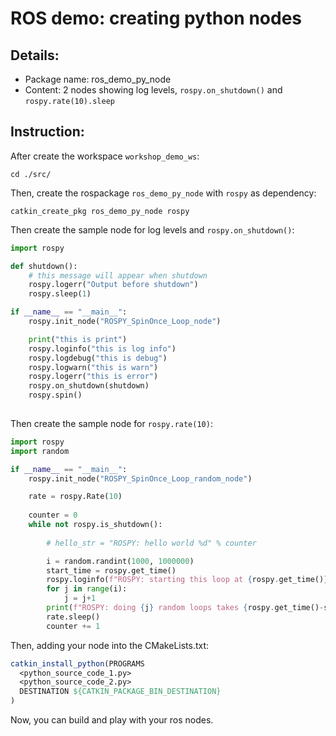 # ROS demo: creating python nodes

## Details:
* Package name: ros_demo_py_node
* Content: 2 nodes showing log levels, `rospy.on_shutdown()` and `rospy.rate(10).sleep`

## Instruction:
After create the workspace `workshop_demo_ws`:

```
cd ./src/
```

Then, create the rospackage `ros_demo_py_node` with `rospy` as dependency:

```
catkin_create_pkg ros_demo_py_node rospy
```

Then create the sample node for log levels and `rospy.on_shutdown()`:
```py
import rospy

def shutdown():
    # this message will appear when shutdown
    rospy.logerr("Output before shutdown")
    rospy.sleep(1)

if __name__ == "__main__":
    rospy.init_node("ROSPY_SpinOnce_Loop_node")

    print("this is print")
    rospy.loginfo("this is log info")
    rospy.logdebug("this is debug")
    rospy.logwarn("this is warn")
    rospy.logerr("this is error")
    rospy.on_shutdown(shutdown)
    rospy.spin()
    
```

Then create the sample node for `rospy.rate(10)`:

```py
import rospy
import random

if __name__ == "__main__":
    rospy.init_node("ROSPY_SpinOnce_Loop_random_node")

    rate = rospy.Rate(10)
    
    counter = 0
    while not rospy.is_shutdown():
        
        # hello_str = "ROSPY: hello world %d" % counter

        i = random.randint(1000, 1000000)
        start_time = rospy.get_time()
        rospy.loginfo(f"ROSPY: starting this loop at {rospy.get_time()}")
        for j in range(i):
            j = j+1
        print(f"ROSPY: doing {j} random loops takes {rospy.get_time()-start_time}")
        rate.sleep()
        counter += 1

```

Then, adding your node into the CMakeLists.txt:

```cmake
catkin_install_python(PROGRAMS
  <python_source_code_1.py>
  <python_source_code_2.py>
  DESTINATION ${CATKIN_PACKAGE_BIN_DESTINATION}
)
```

Now, you can build and play with your ros nodes.